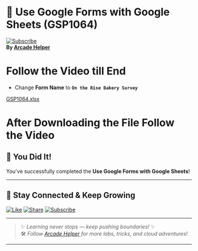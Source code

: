 
# 🚀 Use Google Forms with Google Sheets (GSP1064)  
[![Subscribe](https://img.shields.io/badge/Subscribe-YouTube-red?style=for-the-badge&logo=youtube)](https://www.youtube.com/@ArcadeHelper1418)  
**By [Arcade Helper](https://www.youtube.com/@ArcadeHelper1418)**

# Follow the Video till End

* Change **Form Name** to **`On the Rise Bakery Survey`**

[GSP1064.xlsx](https://github.com/Arcade-helper/Solutions/blob/main/Use%20Google%20Forms%20with%20Google%20Sheets/GSP1064.xlsx)

# After Downloading the File Follow the Video

## 🎉 You Did It!  
You've successfully completed the **Use Google Forms with Google Sheets**!

---

## 🌟 Stay Connected & Keep Growing

[![Like](https://img.shields.io/badge/Like-❤️-pink?style=for-the-badge)](https://www.youtube.com/@ArcadeHelper1418) 
[![Share](https://img.shields.io/badge/Share-🔁-blue?style=for-the-badge)](https://www.youtube.com/@ArcadeHelper1418) 
[![Subscribe](https://img.shields.io/badge/Subscribe-🔔-red?style=for-the-badge)](https://www.youtube.com/@ArcadeHelper1418)

---

> ✨ *Learning never stops — keep pushing boundaries!* ✨  
> 🛠️ *Follow [Arcade Helper](https://www.youtube.com/@ArcadeHelper1418) for more labs, tricks, and cloud adventures!*

---
